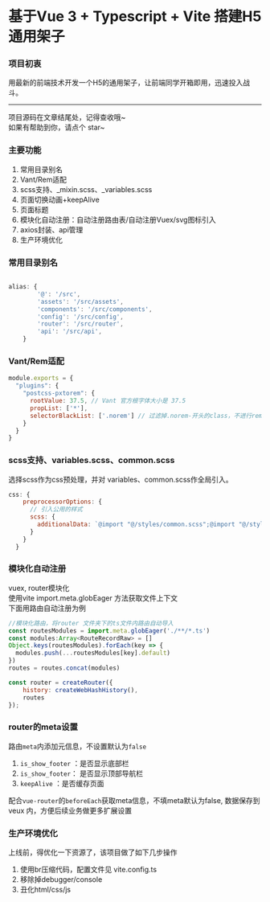 # 基于Vue 3 + Typescript + Vite 搭建H5通用架子

### 项目初衷

用最新的前端技术开发一个H5的通用架子，让前端同学开箱即用，迅速投入战斗。

----

项目源码在文章结尾处，记得查收哦~ <br>
如果有帮助到你，请点个 star~ 

### 主要功能
1. 常用目录别名
2. Vant/Rem适配
3. scss支持、_mixin.scss、_variables.scss
4. 页面切换动画+keepAlive
5. 页面标题
6. 模块化自动注册：自动注册路由表/自动注册Vuex/svg图标引入
7. axios封装、api管理
8. 生产环境优化


### 常用目录别名
```js

alias: {
        '@': '/src',
        'assets': '/src/assets',
        'components': '/src/components',
        'config': '/src/config',
        'router': '/src/router',
        'api': '/src/api',
    }
```

### Vant/Rem适配

```js
module.exports = {
  "plugins": {
    "postcss-pxtorem": {
      rootValue: 37.5, // Vant 官方根字体大小是 37.5
      propList: ['*'],
      selectorBlackList: ['.norem'] // 过滤掉.norem-开头的class，不进行rem转换
    }
  }
}
```

### scss支持、variables.scss、common.scss
选择scss作为css预处理，并对 variables、common.scss作全局引入。
```js
css: {
    preprocessorOptions: {
      // 引入公用的样式
      scss: {
        additionalData: `@import "@/styles/common.scss";@import "@/styles/variable.scss";`,
      }
    }
  }
```

### 模块化自动注册

vuex, router模块化<br>
使用vite import.meta.globEager 方法获取文件上下文<br>
下面用路由自动注册为例

```js
//模块化路由，将router 文件夹下的ts文件内路由自动导入
const routesModules = import.meta.globEager('./**/*.ts')
const modules:Array<RouteRecordRaw> = []
Object.keys(routesModules).forEach(key => {
  modules.push(...routesModules[key].default)
})
routes = routes.concat(modules)

const router = createRouter({
    history: createWebHashHistory(),
    routes
});
```

### router的meta设置
路由`meta`内添加元信息，不设置默认为`false`
1. `is_show_footer` ：是否显示底部栏
2. `is_show_footer`： 是否显示顶部导航栏
3. `keepAlive` ：是否缓存页面

配合`vue-router`的`beforeEach`获取meta信息，不填meta默认为false, 数据保存到veux 内，方便后续业务做更多扩展设置



### 生产环境优化

上线前，得优化一下资源了，该项目做了如下几步操作

1. 使用br压缩代码，配置文件见 vite.config.ts
2. 移除掉debugger/console
3. 丑化html/css/js



